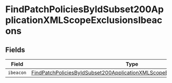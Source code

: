 # FindPatchPoliciesByIdSubset200ApplicationXMLScopeExclusionsIbeacons


## Fields

| Field                                                                                                                                                                               | Type                                                                                                                                                                                | Required                                                                                                                                                                            | Description                                                                                                                                                                         |
| ----------------------------------------------------------------------------------------------------------------------------------------------------------------------------------- | ----------------------------------------------------------------------------------------------------------------------------------------------------------------------------------- | ----------------------------------------------------------------------------------------------------------------------------------------------------------------------------------- | ----------------------------------------------------------------------------------------------------------------------------------------------------------------------------------- |
| `ibeacon`                                                                                                                                                                           | [FindPatchPoliciesByIdSubset200ApplicationXMLScopeExclusionsIbeaconsIbeacon](../../models/operations/findpatchpoliciesbyidsubset200applicationxmlscopeexclusionsibeaconsibeacon.md) | :heavy_minus_sign:                                                                                                                                                                  | N/A                                                                                                                                                                                 |